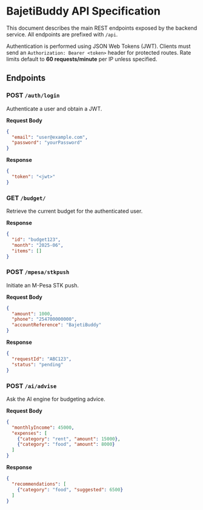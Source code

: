 # BajetiBuddy API Specification

This document describes the main REST endpoints exposed by the backend service. All endpoints are prefixed with `/api`.

Authentication is performed using JSON Web Tokens (JWT). Clients must send an `Authorization: Bearer <token>` header for protected routes. Rate limits default to **60 requests/minute** per IP unless specified.

## Endpoints

### POST `/auth/login`
Authenticate a user and obtain a JWT.

**Request Body**
```json
{
  "email": "user@example.com",
  "password": "yourPassword"
}
```

**Response**
```json
{
  "token": "<jwt>"
}
```

### GET `/budget/`
Retrieve the current budget for the authenticated user.

**Response**
```json
{
  "id": "budget123",
  "month": "2025-06",
  "items": []
}
```

### POST `/mpesa/stkpush`
Initiate an M-Pesa STK push.

**Request Body**
```json
{
  "amount": 1000,
  "phone": "254700000000",
  "accountReference": "BajetiBuddy"
}
```

**Response**
```json
{
  "requestId": "ABC123",
  "status": "pending"
}
```

### POST `/ai/advise`
Ask the AI engine for budgeting advice.

**Request Body**
```json
{
  "monthlyIncome": 45000,
  "expenses": [
    {"category": "rent", "amount": 15000},
    {"category": "food", "amount": 8000}
  ]
}
```

**Response**
```json
{
  "recommendations": [
    {"category": "food", "suggested": 6500}
  ]
}
```

